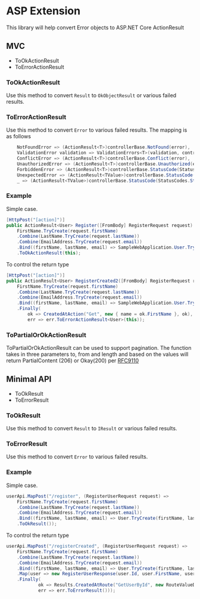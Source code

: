 # ASP Extension

This library will help convert Error objects to ASP.NET Core ActionResult

## MVC

- ToOkActionResult
- ToErrorActionResult

### ToOkActionResult

Use this method to convert `Result` to `OkObjectResult` or various failed results.

### ToErrorActionResult

Use this method to convert `Error` to various failed results.
The mapping is as follows

```csharp
    NotFoundError => (ActionResult<T>)controllerBase.NotFound(error),
    ValidationError validation => ValidationErrors<T>(validation, controllerBase),
    ConflictError => (ActionResult<T>)controllerBase.Conflict(error),
    UnauthorizedError => (ActionResult<T>)controllerBase.Unauthorized(error),
    ForbiddenError => (ActionResult<T>)controllerBase.StatusCode(StatusCodes.Status403Forbidden, error),
    UnexpectedError => (ActionResult<TValue>)controllerBase.StatusCode(StatusCodes.Status500InternalServerError, error),
    _ => (ActionResult<TValue>)controllerBase.StatusCode(StatusCodes.Status500InternalServerError, error),
```

### Example

Simple case.

```csharp
[HttpPost("[action]")]
public ActionResult<User> Register([FromBody] RegisterRequest request) =>
    FirstName.TryCreate(request.firstName)
    .Combine(LastName.TryCreate(request.lastName))
    .Combine(EmailAddress.TryCreate(request.email))
    .Bind((firstName, lastName, email) => SampleWebApplication.User.TryCreate(firstName, lastName, email, request.password))
    .ToOkActionResult(this);
```

To control the return type

```csharp
[HttpPost("[action]")]
public ActionResult<User> RegisterCreated2([FromBody] RegisterRequest request) =>
    FirstName.TryCreate(request.firstName)
    .Combine(LastName.TryCreate(request.lastName))
    .Combine(EmailAddress.TryCreate(request.email))
    .Bind((firstName, lastName, email) => SampleWebApplication.User.TryCreate(firstName, lastName, email, request.password))
    .Finally(
        ok => CreatedAtAction("Get", new { name = ok.FirstName }, ok),
        err => err.ToErrorActionResult<User>(this));
```

### ToPartialOrOkActionResult
ToPartialOrOkActionResult can be used to support pagination.
The function takes in three parameters to, from and length and based on the values
will return PartialContent (206) or Okay(200) per [RFC9110](https://www.rfc-editor.org/rfc/rfc9110#field.content-range)

## Minimal API
- ToOkResult
- ToErrorResult

### ToOkResult

Use this method to convert `Result` to `IResult` or various failed results.

### ToErrorResult

Use this method to convert `Error` to various failed results.

### Example

Simple case.

```csharp
userApi.MapPost("/register", (RegisterUserRequest request) =>
    FirstName.TryCreate(request.firstName)
    .Combine(LastName.TryCreate(request.lastName))
    .Combine(EmailAddress.TryCreate(request.email))
    .Bind((firstName, lastName, email) => User.TryCreate(firstName, lastName, email, request.password))
    .ToOkResult());
```

To control the return type

```csharp
userApi.MapPost("/registerCreated", (RegisterUserRequest request) =>
    FirstName.TryCreate(request.firstName)
    .Combine(LastName.TryCreate(request.lastName))
    .Combine(EmailAddress.TryCreate(request.email))
    .Bind((firstName, lastName, email) => User.TryCreate(firstName, lastName, email, request.password))
    .Map(user => new RegisterUserResponse(user.Id, user.FirstName, user.LastName, user.Email, user.Password))
    .Finally(
            ok => Results.CreatedAtRoute("GetUserById", new RouteValueDictionary { { "name", ok.firstName } }, ok),
            err => err.ToErrorResult()));
```
